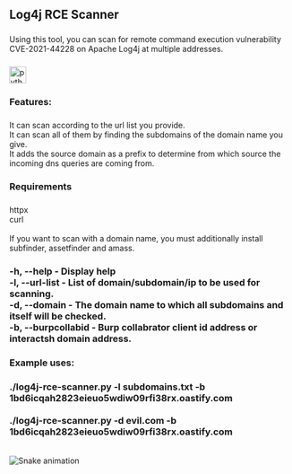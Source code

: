 <h2 align="left">Log4j RCE Scanner</h2>

###

<p align="left">Using this tool, you can scan for remote command execution vulnerability CVE-2021-44228 on Apache Log4j at multiple addresses.</p>

###

<div align="left">
  <img src="https://cdn.jsdelivr.net/gh/devicons/devicon/icons/python/python-original.svg" height="30" alt="python logo"  />
</div>

###

<h3 align="left">Features:</h3>

###

<p align="left">It can scan according to the url list you provide.<br>It can scan all of them by finding the subdomains of the domain name you give.<br>It adds the source domain as a prefix to determine from which source the incoming dns queries are coming from.</p>

###

<h3 align="left">Requirements</h3>

###

<p align="left">httpx<br>curl<br><br>If you want to scan with a domain name, you must additionally install subfinder, assetfinder and amass.</p>

###

<h3 align="left">-h, --help - Display help<br>-l, --url-list - List of domain/subdomain/ip to be used for scanning.<br>-d, --domain - The domain name to which all subdomains and itself will be checked.<br>-b, --burpcollabid - Burp collabrator client id address or interactsh domain address.</h3>

###

<h3 align="left">Example uses:</h3>

###

<h3 align="left">./log4j-rce-scanner.py -l subdomains.txt -b 1bd6icqah2823eieuo5wdiw09rfi38rx.oastify.com<br><br>./log4j-rce-scanner.py -d evil.com -b 1bd6icqah2823eieuo5wdiw09rfi38rx.oastify.com</h3>

<br clear="both">

<img src="https://raw.githubusercontent.com/maurodesouza/maurodesouza/output/snake.svg" alt="Snake animation" />

###
